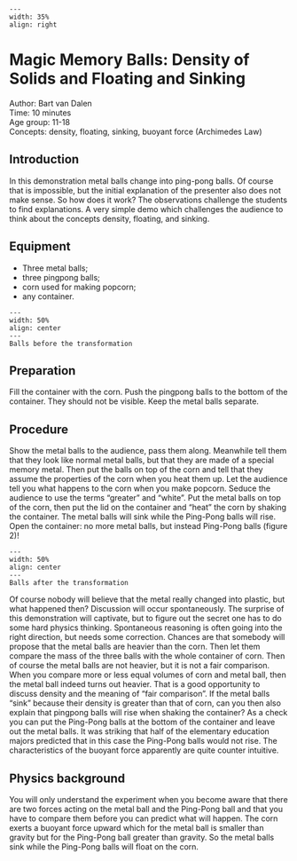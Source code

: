 

<div style="clear: both;">

```{figure} ../../figures/ready.png
---
width: 35%
align: right
```

</div>

# Magic Memory Balls: Density of Solids and Floating and Sinking

Author:     Bart van Dalen\
Time:	  	  10 minutes\
Age group:	11-18\
Concepts:	  density, floating, sinking, buoyant force (Archimedes Law)

## Introduction
In this demonstration metal balls change into ping-pong balls. Of course that is impossible, but the initial explanation of the presenter also does not make sense. So how does it work? The observations challenge the students to find explanations. A very simple demo which challenges the audience to think about the concepts density, floating, and sinking.

## Equipment
* Three metal balls; 
* three pingpong balls; 
* corn used for making popcorn; 
* any container. 

```{figure} demo08_figure1.jpg
---
width: 50%
align: center
---
Balls before the transformation
```

## Preparation
Fill the container with the corn. Push the pingpong balls to the bottom of the container. They should not be visible. Keep the metal balls separate. 

## Procedure
Show the metal balls to the audience, pass them along. Meanwhile tell them that they look like normal metal balls, but that they are made of a special memory metal. Then put the balls on top of the corn and tell that they assume the properties of the corn when you heat them up. Let the audience tell you what happens to the corn when you make popcorn. Seduce the audience to use the terms “greater” and “white”. 
Put the metal balls on top of the corn, then put the lid on the container and “heat” the corn by shaking the container. The metal balls will sink while the Ping-Pong balls will rise. Open the container: no more metal balls, but instead Ping-Pong balls (figure 2)!

```{figure} demo08_figure2.jpg
---
width: 50%
align: center
---
Balls after the transformation
```

Of course nobody will believe that the metal really changed into plastic, but what happened then? Discussion will occur spontaneously. The surprise of this demonstration will captivate, but to figure out the secret one has to do some hard physics thinking.
Spontaneous reasoning is often going into the right direction, but needs some correction. Chances are that somebody will propose that the metal balls are heavier than the corn. Then let them compare the mass of the three balls with the whole container of corn. Then of course the metal balls are not heavier, but it is not a fair comparison. When you compare more or less equal volumes of corn and metal ball, then the metal ball indeed turns out heavier. That is a good opportunity to discuss density and the meaning of “fair comparison”.
If the metal balls “sink” because their density is greater than that of corn, can you then also explain that pingpong balls will rise when shaking the container? As a check you can put the Ping-Pong balls at the bottom of the container and leave out the metal balls. It was striking that half of the elementary education majors predicted that in this case the Ping-Pong balls would not rise. The characteristics of the buoyant force apparently are quite counter intuitive.

  ## Physics background
You will only understand the experiment when you become aware that there are two forces acting on the metal ball and the Ping-Pong ball and that you have to compare them before you can predict what will happen. The corn exerts a buoyant force upward which for the metal ball is smaller than gravity but for the Ping-Pong ball greater than gravity. So the metal balls sink while the Ping-Pong balls will float on the corn.

